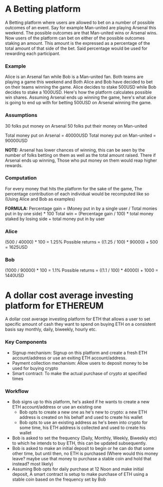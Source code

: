 # A Betting platform 
A Betting platform where users are allowed to bet on a number of possible outcomes of an event. Say for example Man-united are playing Arsenal this weekend. The possible outcomes are that Man-united wins or Arsenal wins. Now users of the platform can bet on either of the possible outcomes staking an amount. This amount is the expressed as a percentage of the total amount of that side of the bet. Said percentage would be used for rewarding each participant.

### Example
Alice is an Arsenal fan while Bob is a Man-united fan. Both teams are playing a game this weekend and Both Alice and Bob have decided to bet on their teams winning the game.
Alice decides to stake 500USD while Bob decides to stake a 1000USD. Here's how the platform calculates possible win shares.
Assuming Arsenal ends up winning the game, here's what alice is going to end up with for betting 500USD on Arsenal winning the game.
### Assumptions
30 folks put money on Arsenal
50 folks put their money on Man-united

Total money put on Arsenal = 40000USD
Total money put on Man-united = 90000USD

**NOTE:** 
Arsenal has lower chances of winning, this can be seen by the number of folks betting on them as well as the total amount raised. There if Arsenal ends up winning, Those who put money on them would reap higher rewards.

### Computation
For every money that hits the platform for the sake of the game, The percentage contribution of each individual would be recomputed like so (Using Alice and Bob as examples)

**FORMULA:**
Percentage gain = (Money put in by a single user / Total monies put in by one side) * 100
Total win = (Percentage gain / 100) * total money staked by losing side + total money put in by user
### Alice
(500 / 40000) * 100 = 1.25%
Possible returns = ((1.25 / 100) * 90000) + 500 = 1625USD
### Bob
(1000 / 90000) * 100 = 1.1%
Possible returns = ((1.1 / 100) * 40000) + 1000 = 1440USD


# A dollar cost average investing platform for ETHEREUM
A dollar cost average investing platform for ETH that allows a user to set specific amount of cash they want to spend on buying ETH on a consistent basis say monthly, daily, biweekly, hourly etc.

### Key Components
- Signup mechanism: Signup on this platform and create a fresh ETH account/address or use an exiting ETH account/address.
- Payment collection mechanism: Allow users to deposit money to be used for buying crypto
- Smart contract: To make the actual purchase of crypto at specified times

### Workflow
- Bob signs up to this platform, he's asked if he wants to create a new ETH account/address or use an existing one
    - Bob opts to create a new one as he's new to crypto: a new ETH address is created on his behalf and used to create his wallet
    - Bob opts to use an existing address as he's been into crypto for some time, his ETH address is collected and used to create his wallet
- Bob is asked to set the frequency (Daily, Monthly, Weekly, Biweekly etc) to which he intends to buy ETH, this can be updated subsequently.
- Bob is asked to make an initial deposit to begin or he can do that some other time, but until then, no ETH is purchased (Where would this money leave? maybe use that money to purchase a stable coin and hold that instead? most likely)
- Assuming Bob opts for daily purchase at 12 Noon and make initial deposit, A smart contract is setup to make purchase of ETH using a stable coin based on the frequency set by Bob




